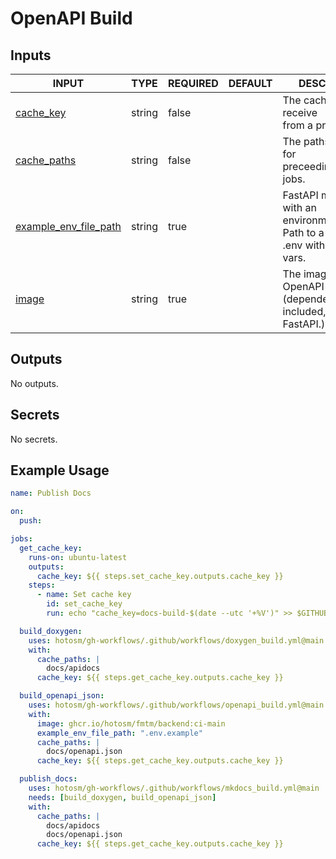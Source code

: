 # OpenAPI Build

## Inputs

<!-- AUTO-DOC-INPUT:START - Do not remove or modify this section -->

|                                              INPUT                                              |  TYPE  | REQUIRED | DEFAULT |                                     DESCRIPTION                                      |
|-------------------------------------------------------------------------------------------------|--------|----------|---------|--------------------------------------------------------------------------------------|
|                   <a name="input_cache_key"></a>[cache_key](#input_cache_key)                   | string |  false   |         |                  The cache key to receive <br>from a previous job.                   |
|                <a name="input_cache_paths"></a>[cache_paths](#input_cache_paths)                | string |  false   |         |                The paths to cache for <br>preceeding/following jobs.                 |
| <a name="input_example_env_file_path"></a>[example_env_file_path](#input_example_env_file_path) | string |   true   |         | FastAPI must start with an <br>environment set. Path to a <br>.env with dummy vars.  |
|                         <a name="input_image"></a>[image](#input_image)                         | string |   true   |         |   The image to build to <br>OpenAPI JSON (dependencies included, i.e. FastAPI.).     |

<!-- AUTO-DOC-INPUT:END -->

## Outputs

<!-- AUTO-DOC-OUTPUT:START - Do not remove or modify this section -->
No outputs.
<!-- AUTO-DOC-OUTPUT:END -->

## Secrets

<!-- AUTO-DOC-SECRETS:START - Do not remove or modify this section -->
No secrets.
<!-- AUTO-DOC-SECRETS:END -->

## Example Usage

```yaml
name: Publish Docs

on:
  push:

jobs:
  get_cache_key:
    runs-on: ubuntu-latest
    outputs:
      cache_key: ${{ steps.set_cache_key.outputs.cache_key }}
    steps:
      - name: Set cache key
        id: set_cache_key
        run: echo "cache_key=docs-build-$(date --utc '+%V')" >> $GITHUB_OUTPUT

  build_doxygen:
    uses: hotosm/gh-workflows/.github/workflows/doxygen_build.yml@main
    with:
      cache_paths: |
        docs/apidocs
      cache_key: ${{ steps.get_cache_key.outputs.cache_key }}

  build_openapi_json:
    uses: hotosm/gh-workflows/.github/workflows/openapi_build.yml@main
    with:
      image: ghcr.io/hotosm/fmtm/backend:ci-main
      example_env_file_path: ".env.example"
      cache_paths: |
        docs/openapi.json
      cache_key: ${{ steps.get_cache_key.outputs.cache_key }}

  publish_docs:
    uses: hotosm/gh-workflows/.github/workflows/mkdocs_build.yml@main
    needs: [build_doxygen, build_openapi_json]
    with:
      cache_paths: |
        docs/apidocs
        docs/openapi.json
      cache_key: ${{ steps.get_cache_key.outputs.cache_key }}
```
